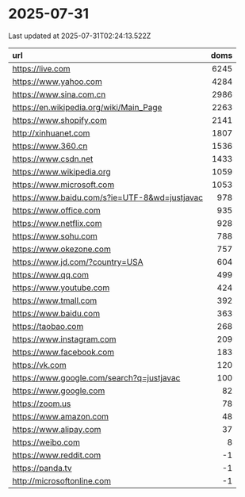 # 2025-07-31

<!-- BEGIN -->
Last updated at 2025-07-31T02:24:13.522Z

url | doms
:- | -:
https://live.com | 6245
https://www.yahoo.com | 4284
https://www.sina.com.cn | 2986
https://en.wikipedia.org/wiki/Main_Page | 2263
https://www.shopify.com | 2141
http://xinhuanet.com | 1807
https://www.360.cn | 1536
https://www.csdn.net | 1433
https://www.wikipedia.org | 1059
https://www.microsoft.com | 1053
https://www.baidu.com/s?ie=UTF-8&wd=justjavac | 978
https://www.office.com | 935
https://www.netflix.com | 928
https://www.sohu.com | 788
https://www.okezone.com | 757
https://www.jd.com/?country=USA | 604
https://www.qq.com | 499
https://www.youtube.com | 424
https://www.tmall.com | 392
https://www.baidu.com | 363
https://taobao.com | 268
https://www.instagram.com | 209
https://www.facebook.com | 183
https://vk.com | 120
https://www.google.com/search?q=justjavac | 100
https://www.google.com | 82
https://zoom.us | 78
https://www.amazon.com | 48
https://www.alipay.com | 37
https://weibo.com | 8
https://www.reddit.com | -1
https://panda.tv | -1
http://microsoftonline.com | -1
<!-- END -->
